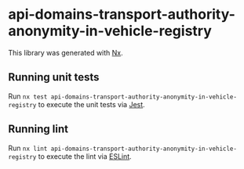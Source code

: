<!-- gitbook-ignore -->

# api-domains-transport-authority-anonymity-in-vehicle-registry

This library was generated with [Nx](https://nx.dev).

## Running unit tests

Run `nx test api-domains-transport-authority-anonymity-in-vehicle-registry` to execute the unit tests via [Jest](https://jestjs.io).

## Running lint

Run `nx lint api-domains-transport-authority-anonymity-in-vehicle-registry` to execute the lint via [ESLint](https://eslint.org/).
